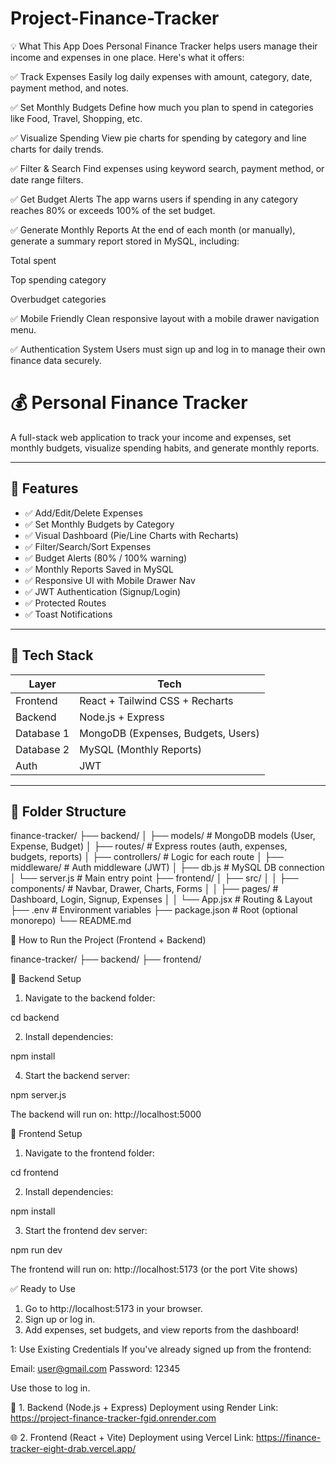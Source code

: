 # Project-Finance-Tracker

💡 What This App Does
Personal Finance Tracker helps users manage their income and expenses in one place. Here's what it offers:

✅ Track Expenses
Easily log daily expenses with amount, category, date, payment method, and notes.

✅ Set Monthly Budgets
Define how much you plan to spend in categories like Food, Travel, Shopping, etc.

✅ Visualize Spending
View pie charts for spending by category and line charts for daily trends.

✅ Filter & Search
Find expenses using keyword search, payment method, or date range filters.

✅ Get Budget Alerts
The app warns users if spending in any category reaches 80% or exceeds 100% of the set budget.

✅ Generate Monthly Reports
At the end of each month (or manually), generate a summary report stored in MySQL, including:

Total spent

Top spending category

Overbudget categories

✅ Mobile Friendly
Clean responsive layout with a mobile drawer navigation menu.

✅ Authentication System
Users must sign up and log in to manage their own finance data securely.


# 💰 Personal Finance Tracker

A full-stack web application to track your income and expenses, set monthly budgets, visualize spending habits, and generate monthly reports.

---

## 🚀 Features

- ✅ Add/Edit/Delete Expenses
- ✅ Set Monthly Budgets by Category
- ✅ Visual Dashboard (Pie/Line Charts with Recharts)
- ✅ Filter/Search/Sort Expenses
- ✅ Budget Alerts (80% / 100% warning)
- ✅ Monthly Reports Saved in MySQL
- ✅ Responsive UI with Mobile Drawer Nav
- ✅ JWT Authentication (Signup/Login)
- ✅ Protected Routes
- ✅ Toast Notifications

---

## 🧱 Tech Stack

| Layer      | Tech                            |
|------------|----------------------------------|
| Frontend   | React + Tailwind CSS + Recharts |
| Backend    | Node.js + Express               |
| Database 1 | MongoDB (Expenses, Budgets, Users) |
| Database 2 | MySQL (Monthly Reports)         |
| Auth       | JWT                             |

---

## 📁 Folder Structure

finance-tracker/
├── backend/
│ ├── models/ # MongoDB models (User, Expense, Budget)
│ ├── routes/ # Express routes (auth, expenses, budgets, reports)
│ ├── controllers/ # Logic for each route
│ ├── middleware/ # Auth middleware (JWT)
│ ├── db.js # MySQL DB connection
│ └── server.js # Main entry point
├── frontend/
│ ├── src/
│ │ ├── components/ # Navbar, Drawer, Charts, Forms
│ │ ├── pages/ # Dashboard, Login, Signup, Expenses
│ │ └── App.jsx # Routing & Layout
├── .env # Environment variables
├── package.json # Root (optional monorepo)
└── README.md

🚀 How to Run the Project (Frontend + Backend)

finance-tracker/
├── backend/
├── frontend/

🔧 Backend Setup
1. Navigate to the backend folder:

cd backend

2. Install dependencies:

npm install

4. Start the backend server:

npm server.js

The backend will run on: http://localhost:5000


🎨 Frontend Setup
1. Navigate to the frontend folder:

cd frontend

2. Install dependencies:

npm install

3. Start the frontend dev server:

npm run dev

The frontend will run on: http://localhost:5173 (or the port Vite shows)

✅ Ready to Use
1. Go to http://localhost:5173 in your browser.
2. Sign up or log in.
3. Add expenses, set budgets, and view reports from the dashboard!


1: Use Existing Credentials
If you've already signed up from the frontend:

Email: user@gmail.com
Password: 12345

Use those to log in.


🚀 1. Backend (Node.js + Express) Deployment using Render
 Link: https://project-finance-tracker-fgid.onrender.com

 🌐 2. Frontend (React + Vite) Deployment using Vercel
 Link: https://finance-tracker-eight-drab.vercel.app/
